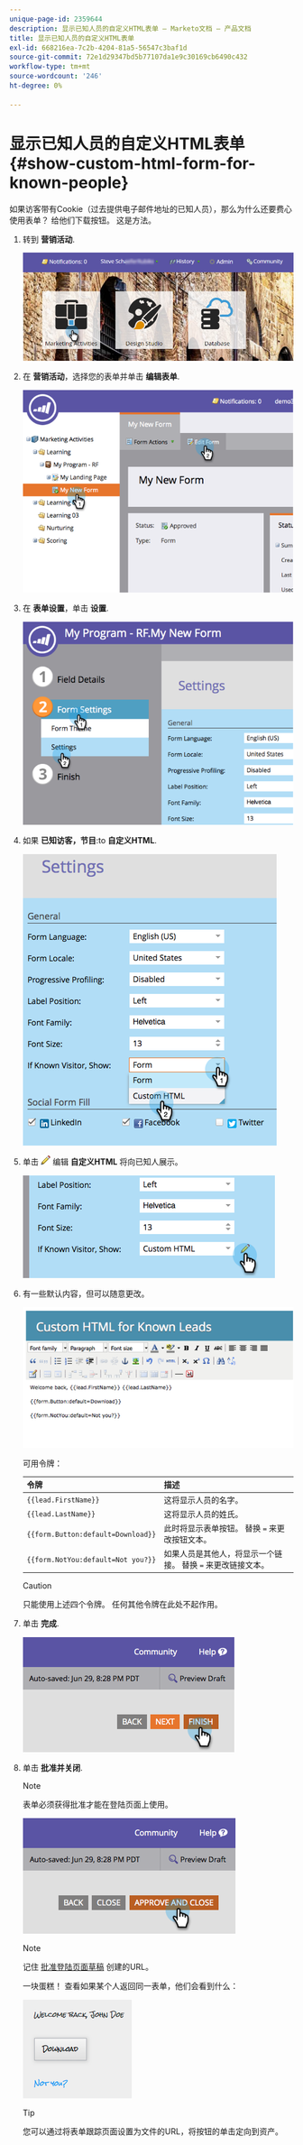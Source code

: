 ```yaml
---
unique-page-id: 2359644
description: 显示已知人员的自定义HTML表单 — Marketo文档 — 产品文档
title: 显示已知人员的自定义HTML表单
exl-id: 668216ea-7c2b-4204-81a5-56547c3baf1d
source-git-commit: 72e1d29347bd5b77107da1e9c30169cb6490c432
workflow-type: tm+mt
source-wordcount: '246'
ht-degree: 0%

---
```


# 显示已知人员的自定义HTML表单 {#show-custom-html-form-for-known-people}

如果访客带有Cookie（过去提供电子邮件地址的已知人员），那么为什么还要费心使用表单？ 给他们下载按钮。 这是方法。

1. 转到 **营销活动**.

   ![](assets/login-marketing-activities-5.png)

1. 在 **营销活动**，选择您的表单并单击 **编辑表单**.

   ![](assets/image2014-9-15-12-3a24-3a6.png)

1. 在 **表单设置**，单击 **设置**.

   ![](assets/image2014-9-15-12-3a24-3a36.png)

1. 如果 **已知访客，节目**:to **自定义HTML**.

   ![](assets/image2014-9-15-12-3a24-3a59.png)

1. 单击 ![—](assets/image2014-9-25-14-3a1-3a26.png) 编辑 **自定义HTML** 将向已知人展示。

   ![](assets/image2014-9-15-12-3a25-3a38.png)

1. 有一些默认内容，但可以随意更改。

   ![](assets/image2014-9-15-12-3a25-3a49.png)

   可用令牌：

   | 令牌 | 描述 |
   |---|---|
   | `{{lead.FirstName}}` | 这将显示人员的名字。 |
   | `{{lead.LastName}}` | 这将显示人员的姓氏。 |
   | `{{form.Button:default=Download}}` | 此时将显示表单按钮。 替换 `=` 来更改按钮文本。 |
   | `{{form.NotYou:default=Not you?}}` | 如果人员是其他人，将显示一个链接。 替换 `=` 来更改链接文本。 |

   >[!CAUTION]
   >
   >只能使用上述四个令牌。 任何其他令牌在此处不起作用。

1. 单击 **完成**.

   ![](assets/image2014-9-15-12-3a27-3a25.png)

1. 单击 **批准并关闭**.

   >[!NOTE]
   >
   >表单必须获得批准才能在登陆页面上使用。

   ![](assets/image2014-9-15-12-3a27-3a53.png)

   >[!NOTE]
   >
   >记住 [批准登陆页面草稿](/help/marketo/product-docs/demand-generation/landing-pages/understanding-landing-pages/approve-unapprove-or-delete-a-landing-page.md) 创建的URL。

   一块蛋糕！ 查看如果某个人返回同一表单，他们会看到什么：

   ![](assets/image2014-9-15-12-3a28-3a12.png)

   >[!TIP]
   >
   >您可以通过将表单跟踪页面设置为文件的URL，将按钮的单击定向到资产。
